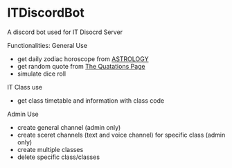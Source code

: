# ITDiscordBot
A discord bot used for IT Disocrd Server

Functionalities:
General Use
* get daily zodiac horoscope from [ASTROLOGY](https://www.astrology.com/horoscope/daily.html)
* get random quote from [The Quatations Page](http://www.quotationspage.com/random.php)
* simulate dice roll

IT Class use
* get class timetable and information with class code

Admin Use
* create general channel (admin only)
* create sceret channels (text and voice channel) for specific class (admin only)
* create multiple classes
* delete specific class/classes
